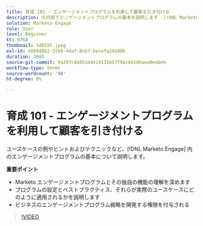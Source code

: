 ```yaml
---
title: 育成 101 - エンゲージメントプログラムを利用して顧客を引き付ける
description: の内部でエンゲージメントプログラムの基本を説明します  [!DNL Marketo Engage]  ユースケースの例やヒントおよびテクニックも含みます）。
solution: Marketo Engage
role: User
level: Beginner
kt: 9768
thumbnail: 340595.jpeg
exl-id: e809d8b2-37b0-4daf-8cb7-becefa24100b
duration: 2603
source-git-commit: 9a297cda953d4414131657f9ac84580aea0eabeb
workflow-type: tm+mt
source-wordcount: '90'
ht-degree: 0%

---
```


# 育成 101 - エンゲージメントプログラムを利用して顧客を引き付ける

ユースケースの例やヒントおよびテクニックなど、[!DNL Marketo Engage] 内のエンゲージメントプログラムの基本について説明します。

**重要ポイント**

* Marketo エンゲージメントプログラムとその独自の機能の理解を深めます
* プログラムの設定とベストプラクティス、それらが実際のユースケースにどのように適用されるかを説明します
* ビジネスのエンゲージメントプログラム戦略を開発する権限を付与される

>[!VIDEO](https://video.tv.adobe.com/v/340595/?quality=12&learn=on)
